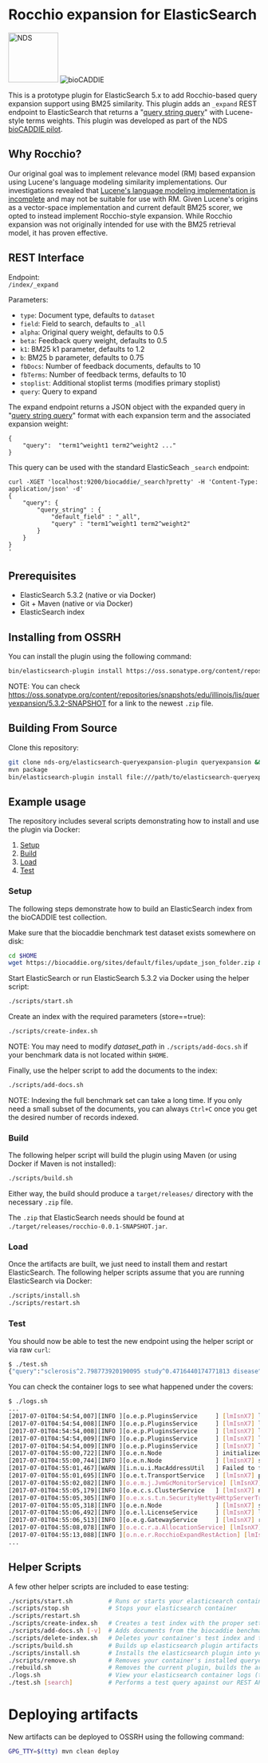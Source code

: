 # Rocchio expansion for ElasticSearch

<img src="https://github.com/craig-willis/ndslabs/blob/master/docs/images/logos/NDS-badge.png" width="100" alt="NDS"> <img src="https://biocaddie.org/sites/default/files/biocaddie-logo.png" alt="bioCADDIE">

This is a prototype plugin for ElasticSearch 5.x to add Rocchio-based query expansion support using BM25 similarity. This plugin adds an ``_expand`` REST endpoint to ElasticSearch that returns a "[query string query](https://www.elastic.co/guide/en/elasticsearch/reference/current/query-dsl-query-string-query.html)" with Lucene-style terms weights. This plugin was developed as part of the  NDS [bioCADDIE pilot](https://biocaddie.org/expansion-models-biomedical-data-search).

## Why Rocchio?
Our original goal was to implement relevance model (RM) based expansion using Lucene's language modeling similarity implementations. Our investigations revealed that [Lucene's language modeling implementation is incomplete](https://issues.apache.org/jira/browse/LUCENE-5847) and may not be suitable for use with RM. Given Lucene's origins as a vector-space implementation and current default BM25 scorer, we opted to instead implement Rocchio-style expansion. While Rocchio expansion was not originally intended for use with the BM25 retrieval model, it has proven effective.

## REST Interface

Endpoint:  
``/index/_expand``

Parameters:
* ``type``: Document type, defaults to ``dataset``
* ``field``: Field to search, defaults to ``_all``
* ``alpha``: Original query weight, defaults to 0.5
* ``beta``: Feedback query weight, defaults to 0.5
* ``k1``: BM25 k1 parameter, defaults to 1.2
* ``b``: BM25 b parameter, defaults to 0.75
* ``fbDocs``: Number of feedback documents, defaults to 10
* ``fbTerms``: Number of feedback terms, defaults to 10
* ``stoplist``: Additional stoplist terms (modifies primary stoplist)
* ``query``:  Query to expand

The expand endpoint returns a JSON object with the expanded query in "[query string query](https://www.elastic.co/guide/en/elasticsearch/reference/current/query-dsl-query-string-query.html)" format with each expansion term and the associated expansion weight:
```
{
    "query":  "term1^weight1 term2^weight2 ..."
}
```

This query can be used with the standard ElasticSeach ``_search`` endpoint:
```
curl -XGET 'localhost:9200/biocaddie/_search?pretty' -H 'Content-Type: application/json' -d'
{
    "query": {
        "query_string" : {
            "default_field" : "_all",
            "query" : "term1^weight1 term2^weight2"
        }
    }
}
'
```





## Prerequisites

* ElasticSearch 5.3.2 (native or via Docker)
* Git + Maven (native or via Docker)
* ElasticSearch index

## Installing from OSSRH
You can install the plugin using the following command:
```bash
bin/elasticsearch-plugin install https://oss.sonatype.org/content/repositories/snapshots/edu/illinois/lis/queryexpansion/5.3.2-SNAPSHOT/queryexpansion-5.3.2-20170726.231658-1.zip
```

NOTE: You can check https://oss.sonatype.org/content/repositories/snapshots/edu/illinois/lis/queryexpansion/5.3.2-SNAPSHOT for a link to the newest `.zip` file.

## Building From Source
Clone this repository:
```bash
git clone nds-org/elasticsearch-queryexpansion-plugin queryexpansion && cd queryexpansion 
mvn package
bin/elasticsearch-plugin install file:///path/to/elasticsearch-queryexpansion-plugin/target/releases/queryexpansion-5.3.2-SNAPSHOT.zip
```


##  Example usage

The repository includes several scripts demonstrating how to install and use the plugin via Docker:

1. [Setup](README.md#setup)
2. [Build](README.md#build)
3. [Load](README.md#load)
4. [Test](README.md#test)

### Setup
The following steps demonstrate how to build an ElasticSearch index from the bioCADDIE test collection.

Make sure that the biocaddie benchmark test dataset exists somewhere on disk:
```bash
cd $HOME
wget https://biocaddie.org/sites/default/files/update_json_folder.zip && unzip update_json_folder.zip
```

Start ElasticSearch or run ElasticSearch 5.3.2 via Docker using the helper script:
```bash
./scripts/start.sh
```

Create an index with the required parameters (store==true):
```bash
./scripts/create-index.sh
```

NOTE: You may need to modify *dataset_path* in `./scripts/add-docs.sh` if your benchmark data is not located within `$HOME`.

Finally, use the helper script to add the documents to the index:
```bash
./scripts/add-docs.sh
```

NOTE: Indexing the full benchmark set can take a long time. If you only need a small subset of the documents, you can always `Ctrl+C` once you get the desired number of records indexed.

### Build
The following helper script will build the plugin using Maven (or using Docker if Maven is not installed):
```bash
./scripts/build.sh
```
Either way, the build should produce a `target/releases/` directory with the necessary `.zip` file.

The `.zip` that ElasticSearch needs should be found at `./target/releases/rocchio-0.0.1-SNAPSHOT.jar`.

### Load
Once the artifacts are built, we just need to install them and restart ElasticSearch. The following helper scripts assume that you are running ElasticSearch via Docker:
```bash
./scripts/install.sh
./scripts/restart.sh
```

### Test
You should now be able to test the new endpoint using the helper script or via raw `curl`:
```bash
$ ./test.sh
{"query":"sclerosis^2.798773920190095 study^0.4716440174771813 disease^0.584064093901503 or^0.3394485958568884 patients^0.79730633189081 multiple^1.941784058395449 was^0.4222225922753828 is^0.38702376034952857 to^0.4432445617796595 on^0.3817563584164061"}
```

You can check the container logs to see what happened under the covers:
```bash
$ ./logs.sh
...
[2017-07-01T04:54:54,007][INFO ][o.e.p.PluginsService     ] [lmIsnX7] loaded module [reindex]
[2017-07-01T04:54:54,008][INFO ][o.e.p.PluginsService     ] [lmIsnX7] loaded module [transport-netty3]
[2017-07-01T04:54:54,008][INFO ][o.e.p.PluginsService     ] [lmIsnX7] loaded module [transport-netty4]
[2017-07-01T04:54:54,009][INFO ][o.e.p.PluginsService     ] [lmIsnX7] loaded plugin [queryexpansion]
[2017-07-01T04:54:54,009][INFO ][o.e.p.PluginsService     ] [lmIsnX7] loaded plugin [x-pack]
[2017-07-01T04:55:00,722][INFO ][o.e.n.Node               ] initialized
[2017-07-01T04:55:00,744][INFO ][o.e.n.Node               ] [lmIsnX7] starting ...
[2017-07-01T04:55:01,467][WARN ][i.n.u.i.MacAddressUtil   ] Failed to find a usable hardware address from the network interfaces; using random bytes: f8:2c:c0:8c:3e:88:3b:3b
[2017-07-01T04:55:01,695][INFO ][o.e.t.TransportService   ] [lmIsnX7] publish_address {127.0.0.1:9300}, bound_addresses {127.0.0.1:9300}
[2017-07-01T04:55:02,082][INFO ][o.e.m.j.JvmGcMonitorService] [lmIsnX7] [gc][1] overhead, spent [260ms] collecting in the last [1s]
[2017-07-01T04:55:05,179][INFO ][o.e.c.s.ClusterService   ] [lmIsnX7] new_master {lmIsnX7}{lmIsnX7NRH2_Vmq6avBitQ}{iyWg9zTcQqCeF97xX-hdJQ}{127.0.0.1}{127.0.0.1:9300}, reason: zen-disco-elected-as-master ([0] nodes joined)
[2017-07-01T04:55:05,305][INFO ][o.e.x.s.t.n.SecurityNetty4HttpServerTransport] [lmIsnX7] publish_address {172.17.0.2:9200}, bound_addresses {[::]:9200}
[2017-07-01T04:55:05,318][INFO ][o.e.n.Node               ] [lmIsnX7] started
[2017-07-01T04:55:06,492][INFO ][o.e.l.LicenseService     ] [lmIsnX7] license [0a8ce788-74ad-49d9-aa3c-3c46ab9100d8] mode [trial] - valid
[2017-07-01T04:55:06,513][INFO ][o.e.g.GatewayService     ] [lmIsnX7] recovered [4] indices into cluster_state
[2017-07-01T04:55:08,078][INFO ][o.e.c.r.a.AllocationService] [lmIsnX7] Cluster health status changed from [RED] to [YELLOW] (reason: [shards started [[.monitoring-es-2-2017.07.01][0], [biocaddie][0]] ...]).
[2017-07-01T04:55:13,088][INFO ][o.n.e.r.RocchioExpandRestAction] [lmIsnX7] Starting Rocchio (biocaddie,multiple sclerosis,dataset,_all,10,10,0.50,0.50,1.20,0.75)
...
```

## Helper Scripts
A few other helper scripts are included to ease testing:
```bash
./scripts/start.sh          # Runs or starts your elasticsearch container
./scripts/stop.sh           # Stops your elasticsearch container
./scripts/restart.sh
./scripts/create-index.sh   # Creates a test index with the proper settings to enable storing term vectors
./scripts/add-docs.sh [-v]  # Adds documents from the biocaddie benchmark set to your index (assumes correct paths)
./scripts/delete-index.sh   # Deletes your container's test index and the records within
./scripts/build.sh          # Builds up elasticsearch plugin artifacts
./scripts/install.sh        # Installs the elasticsearch plugin into your running container
./scripts/remove.sh         # Removes your container's installed queryexpanion plugin
./rebuild.sh                # Removes the current plugin, builds the artifacts, installs the new plugin, and restarts elasticsearch to facilitate rapid development and testing
./logs.sh                   # View your elasticsearch container logs (tail=100)
./test.sh [search]          # Performs a test query against our REST API endpoint (only expands by default, but searches if first parameter is "search")
```

# Deploying artifacts
New artifacts can be deployed to OSSRH using the following command:
```bash
GPG_TTY=$(tty) mvn clean deploy
```
